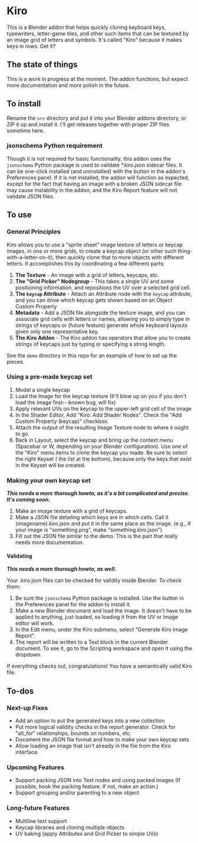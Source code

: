 # Kiro

This is a Blender addon that helps quickly cloning keyboard keys, typewriters, letter-game tiles, and other such items
that can be textured by an image grid of letters and symbols. It's called "Kiro" because it makes keys in rows. Get it?

## The state of things

This is a work in progress at the moment. The addon functions, but expect more documentation and more polish in the
future.

## To install

Rename the `src` directory and put it into your Blender addons directory, or ZIP it up and install it. I'll get releases
together with proper ZIP files sometime here.

### jsonschema Python requirement

Though it is not required for basic functionality, this addon uses the `jsonschema` Python package is used to validate
*.kiro.json sidecar files. It can be one-click installed (and uninstalled) with the button in the addon's Preferences
panel. If it is not installed, the addon will function as expected, except for the fact that having an image with a
broken JSON sidecar file may cause instability in the addon, and the Kiro Report feature will not validate JSON files.

## To use

### General Principles

Kiro allows you to use a "sprite sheet" image texture of letters or keycap images, in one or more grids, to create a
keycap object (or other such thing-with-a-letter-on-it), then quickly clone that to more objects with different letters.
It accomplishes this by coordinating a few different parts:

1. **The Texture** - An image with a grid of letters, keycaps, etc.
2. **The "Grid Picker" Nodegroup** - This takes a single UV and some positioning information, and repositions the UV
   over a selected grid cell.
3. **The `keycap` Attribute** - Attach an Attribute node with the `keycap` attribute, and you can drive which keycap
   gets shown based on an Object Custom Property
4. **Metadata** - Add a JSON file alongside the texture image, and you can associate grid cells with letters or names,
   allowing you to simply type in strings of keycaps or (future feature) generate whole keyboard layouts given only one
   representative key.
5. **The Kiro Addon** - The Kiro addon has operators that allow you to create strings of keycaps just by typing or
   specifying a string length.

See the `demo` directory in this repo for an example of how to set up the pieces.

### Using a pre-made keycap set

1. Model a single keycap
2. Load the Image for the keycap texture (It'll blow up on you if you don't load the image first-- known bug, will fix)
3. Apply relevant UVs on the keycap to the upper-left grid cell of the image
4. In the Shader Editor, Add "Kiro: Add Shader Nodes". Check the "Add Custom Property (keycap)" checkbox.
5. Attach the output of the resulting Image Texture node to where it ought to go.
6. Back in Layout, select the keycap and bring up the context menu (Spacebar or W, depending on your Blender
   configuration). Use one of the "Kiro" menu items to clone the keycap you made. Be sure to select the right Keyset (
   the list at the bottom), because only the keys that exist in the Keyset will be created.

### Making your own keycap set

***This needs a more thorough howto, as it's a bit complicated and precise. It's coming soon.***

1. Make an image texture with a grid of keycaps.
2. Make a JSON file detailing which keys are in which cells. Call it (imagename).kiro.json and put it in the same place
   as the image. (e.g., if your image is "something.png", make "something.kiro.json")
3. Fill out the JSON file similar to the demo. This is the part that really needs more documentation.

#### Validating

***This needs a more thorough howto, as well.***

Your .kiro.json files can be checked for validity inside Blender. To check them:

1. Be sure the `jsonschema` Python package is installed. Use the button in the Preferences panel for the addon to
   install it.
2. Make a new Blender document and load the image. It doesn't have to be applied to anything, just loaded, so loading it
   from the UV or Image editor will work.
3. In the Edit menu, under the Kiro submenu, select "Generate Kiro Image Report".
4. The report will be written to a Text block in the current Blender document. To see it, go to the Scripting workspace
   and open it using the dropdown.

If everything checks out, congratulations! You have a semantically valid Kiro file.

## To-dos

### Next-up Fixes

* Add an option to put the generated keys into a new collection
* Put more logical validity checks in the report generator. Check for "alt_for" relationships, bounds on numbers, etc.
* Document the JSON file format and how to make your own keycap sets
* Allow loading an image that isn't already in the file from the Kiro interface.

### Upcoming Features

* Support packing JSON into Text nodes and using packed images (If possible, hook the packing feature. If not, make an
  action.)
* Support grouping and/or parenting to a new object

### Long-future Features

* Multiline text support
* Keycap libraries and cloning multiple objects
* UV baking (apply Attributes and Grid Picker to simple UVs)
